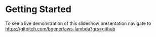 # Getting Started

To see a live demonstration of this slideshow presentation navigate to https://gitpitch.com/bgener/aws-lambda?grs=github
